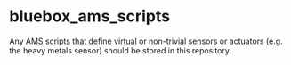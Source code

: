 # bluebox_ams_scripts
Any AMS scripts that define virtual or non-trivial sensors or actuators (e.g. the heavy metals sensor) should be stored in this repository.
